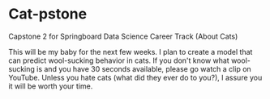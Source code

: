 # Cat-pstone
Capstone 2 for Springboard Data Science Career Track (About Cats)

This will be my baby for the next few weeks. I plan to create a model that can predict wool-sucking behavior in cats. If you don't know what wool-sucking is and you have 30 seconds available, please go watch a clip on YouTube. Unless you hate cats (what did they ever do to you?), I assure you it will be worth your time. 
